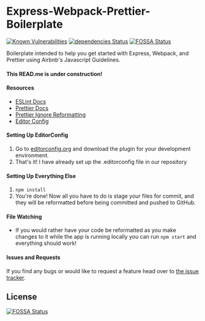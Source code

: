 # Express-Webpack-Prettier-Boilerplate

[![Known Vulnerabilities](https://snyk.io//test/github/dhull33/Express-Webpack-Prettier-Boilerplate/badge.svg?targetFile=package.json)](https://snyk.io//test/github/dhull33/Express-Webpack-Prettier-Boilerplate?targetFile=package.json)
[![dependencies Status](https://david-dm.org/dhull33/Express-Webpack-Prettier-Boilerplate.svg)](https://david-dm.org/dhull33/Express-Webpack-Prettier-Boilerplate) [![FOSSA Status](https://app.fossa.io/api/projects/git%2Bgithub.com%2Fdhull33%2FExpress-Webpack-Prettier-Boilerplate.svg?type=shield)](https://app.fossa.io/projects/git%2Bgithub.com%2Fdhull33%2FExpress-Webpack-Prettier-Boilerplate?ref=badge_shield)

Boilerplate intended to help you get started with Express, Webpack, and Prettier using Airbnb's Javascript Guidelines.

#### This READ.me is under construction!

#### Resources

- [ESLint Docs](https://eslint.org/docs/user-guide/getting-started)
- [Prettier Docs](https://prettier.io/docs/en/index.html)
- [Prettier Ignore Reformatting](https://prettier.io/docs/en/ignore.html)
- [Editor Config](https://editorconfig.org/#download)

#### Setting Up EditorConfig

1. Go to [editorconfig.org](https://editorconfig.org/#download) and download the plugin for your
   development environment.
2. That's it! I have already set up the .editorconfig file in our repository

#### Setting Up Everything Else

1. `npm install`
2. You're done! Now all you have to do is stage your files for commit, and they will be
   reformatted before being committed and pushed to GitHub.

#### File Watching

- If you would rather have your code be reformatted as you make changes to it while the app is
  running locally you can run `npm start` and everything should work!

#### Issues and Requests

If you find any bugs or would like to request a feature head over to [the issue tracker](https://github.com/dhull33/Express-Webpack-Prettier-Boilerplate/issues).

## License

[![FOSSA Status](https://app.fossa.io/api/projects/git%2Bgithub.com%2Fdhull33%2FExpress-Webpack-Prettier-Boilerplate.svg?type=large)](https://app.fossa.io/projects/git%2Bgithub.com%2Fdhull33%2FExpress-Webpack-Prettier-Boilerplate?ref=badge_large)
